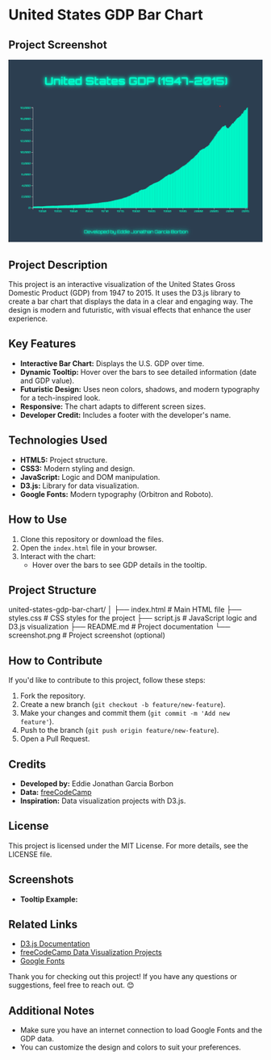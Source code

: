 # United States GDP Bar Chart

## Project Screenshot
![Cover Image](coverDataBarChart.png)  


## Project Description
This project is an interactive visualization of the United States Gross Domestic Product (GDP) from 1947 to 2015. It uses the D3.js library to create a bar chart that displays the data in a clear and engaging way. The design is modern and futuristic, with visual effects that enhance the user experience.

## Key Features
- **Interactive Bar Chart:** Displays the U.S. GDP over time.
- **Dynamic Tooltip:** Hover over the bars to see detailed information (date and GDP value).
- **Futuristic Design:** Uses neon colors, shadows, and modern typography for a tech-inspired look.
- **Responsive:** The chart adapts to different screen sizes.
- **Developer Credit:** Includes a footer with the developer's name.

## Technologies Used
- **HTML5:** Project structure.
- **CSS3:** Modern styling and design.
- **JavaScript:** Logic and DOM manipulation.
- **D3.js:** Library for data visualization.
- **Google Fonts:** Modern typography (Orbitron and Roboto).

## How to Use
1. Clone this repository or download the files.
2. Open the `index.html` file in your browser.
3. Interact with the chart:
   - Hover over the bars to see GDP details in the tooltip.

## Project Structure
united-states-gdp-bar-chart/ │ 
├── index.html # Main HTML file 
├── styles.css # CSS styles for the project 
├── script.js # JavaScript logic and D3.js visualization 
├── README.md # Project documentation 
    └── screenshot.png # Project screenshot (optional)

## How to Contribute
If you'd like to contribute to this project, follow these steps:
1. Fork the repository.
2. Create a new branch (`git checkout -b feature/new-feature`).
3. Make your changes and commit them (`git commit -m 'Add new feature'`).
4. Push to the branch (`git push origin feature/new-feature`).
5. Open a Pull Request.

## Credits
- **Developed by:** Eddie Jonathan Garcia Borbon
- **Data:** [freeCodeCamp](https://www.freecodecamp.org/)
- **Inspiration:** Data visualization projects with D3.js.

## License
This project is licensed under the MIT License. For more details, see the LICENSE file.

## Screenshots
- **Tooltip Example:** <!-- Add a screenshot of the tooltip in action -->

## Related Links
- [D3.js Documentation](https://d3js.org/)
- [freeCodeCamp Data Visualization Projects](https://www.freecodecamp.org/learn/data-visualization/)
- [Google Fonts](https://fonts.google.com/)

Thank you for checking out this project! If you have any questions or suggestions, feel free to reach out. 😊

## Additional Notes
- Make sure you have an internet connection to load Google Fonts and the GDP data.
- You can customize the design and colors to suit your preferences.
